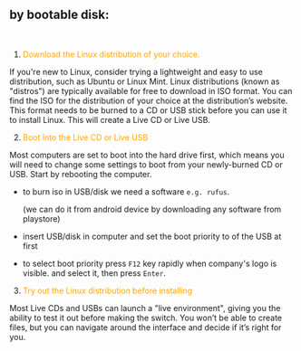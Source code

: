 ## by bootable disk: 

<br>

1. <span style="color:orange">  Download the Linux distribution of your choice. </span>

 If you're new to Linux, consider trying a lightweight and easy to use distribution, such as Ubuntu or Linux Mint. Linux distributions (known as "distros") are typically available for free to download in ISO format. You can find the ISO for the distribution of your choice at the distribution’s website. This format needs to be burned to a CD or USB stick before you can use it to install Linux. This will create a Live CD or Live USB. 

2. <span style="color:orange"> Boot into the Live CD or Live USB </span> 

Most computers are set to boot into the hard drive first, which means you will need to change some settings to boot from your newly-burned CD or USB. Start by rebooting the computer. 

 - to burn iso in USB/disk we need a software `e.g. rufus`.
    
    (we can do it from android device by downloading any software from playstore)

  - insert USB/disk in computer and set the boot priority to of the USB at first

  - to select boot priority press `F12` key rapidly when company's logo is visible. and select it, then press `Enter`.



3. <span style="color:orange">Try out the Linux distribution before installing </span> 

 Most Live CDs and USBs can launch a "live environment", giving you the ability to test it out before making the switch. You won’t be able to create files, but you can navigate around the interface and decide if it’s right for you. 